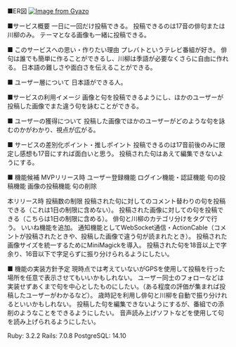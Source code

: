 ■ER図
[![Image from Gyazo](https://i.gyazo.com/fbafc7651d654787c11b9121b6ab9dc3.png)](https://gyazo.com/fbafc7651d654787c11b9121b6ab9dc3)

■サービス概要
一日に一回だけ投稿できる。
投稿できるのは17音の俳句または川柳のみ。
テーマとなる画像も一緒に投稿できる。

■ このサービスへの思い・作りたい理由
プレバトというテレビ番組が好き。
俳句は誰でも簡単に作ることができるし、川柳は季語が必要なくさらに自由に作れる。
日本語の難しさや面白さを伝えることができる。

■ ユーザー層について
日本語ができる人。

■サービスの利用イメージ
画像と句を投稿できるようにし、ほかのユーザーが投稿した画像でまた違う句を詠むことができる。

■ ユーザーの獲得について
投稿した画像でほかのユーザーがどのような句を詠むのかがわかり、視点が広がる。

■ サービスの差別化ポイント・推しポイント
投稿できるのは17音前後のみに限定し感想も17音にすれば面白いと思う。
投稿された句はあえて編集できないようにする。

■ 機能候補
MVPリリース時
ユーザー登録機能
ログイン機能・認証機能
句の投稿機能
画像の投稿機能
句の削除

本リリース時
投稿数の制限
投稿された句に対してのコメント替わりの句を投稿できる（これは1日の制限に含めない）。
投稿された画像に対しての句を投稿できる（こちらは1日の制限に含める）。
俳句と川柳のカテゴリ分けをタグで行う。
いいね機能を追加。
通知機能としてWebSocket通信・ActionCable（コメントが投稿されたときや、投稿した画像で違う句が読まれたとき）。
投稿された画像サイズを統一するためにMiniMagickを導入。
投稿された句を18音以上で字余り、16音以下で字足らずに振り分けられるようにしたい。

■ 機能の実装方針予定
現時点では考えていないがGPSを使用して投稿を行った場所を任意で表示させてもいいかもしれない。
ユーザー同士のフォローなどは実装せずあくまで句を中心としたものにしたい。（ある程度の評価が集まれば投稿したユーザーがわかるなど）。
歳時記を利用し俳句と川柳を自動で振り分けれるといいかもしれない。
投稿した句を編集できないようにするが、番組での添削のようなことをできるようにしたい。
音声読み上げソフトなどを使用して句を読み上げられるようにしたい。

Ruby: 3.2.2
Rails: 7.0.8
PostgreSQL: 14.10